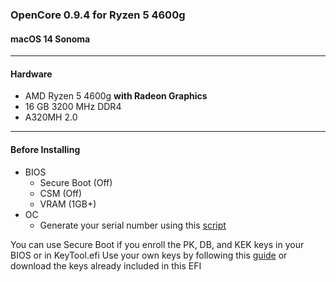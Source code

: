 ### OpenCore 0.9.4 for Ryzen 5 4600g
#### macOS 14 Sonoma

___
#### Hardware
 - AMD Ryzen 5 4600g **with Radeon Graphics**
 - 16 GB 3200 MHz DDR4
 - A320MH 2.0
___
#### Before Installing
  - BIOS
      - Secure Boot (Off)
      - CSM (Off)
      - VRAM (1GB+)
  - OC
      - Generate your serial number using this [script](https://github.com/corpnewt/GenSMBIOS)

You can use Secure Boot if you enroll the PK, DB, and KEK keys in your BIOS or in KeyTool.efi
Use your own keys by following this [guide](https://github.com/perez987/OpenCore-and-UEFI-Secure-Boot) or download the keys already included in this EFI
